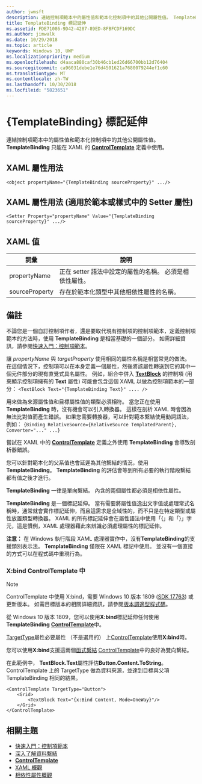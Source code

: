 ```yaml
---
author: jwmsft
description: 連結控制項範本中的屬性值和範本化控制項中的其他公開屬性值。 TemplateBinding 只能在 XAML 的 ControlTemplate 定義中使用。
title: TemplateBinding 標記延伸
ms.assetid: FDE71086-9D42-4287-89ED-8FBFCDF169DC
ms.author: jimwalk
ms.date: 10/29/2018
ms.topic: article
keywords: Windows 10, UWP
ms.localizationpriority: medium
ms.openlocfilehash: d4aaca880caf30b46cb1ed26d66700bb12d76404
ms.sourcegitcommit: ca96031debe1e76d4501621a7680079244ef1c60
ms.translationtype: MT
ms.contentlocale: zh-TW
ms.lasthandoff: 10/30/2018
ms.locfileid: "5823651"
---
```

# <a name="templatebinding-markup-extension"></a>{TemplateBinding} 標記延伸

連結控制項範本中的屬性值和範本化控制項中的其他公開屬性值。 **TemplateBinding** 只能在 XAML 的 [**ControlTemplate**](https://msdn.microsoft.com/library/windows/apps/br209391) 定義中使用。

## <a name="xaml-attribute-usage"></a>XAML 屬性用法

``` syntax
<object propertyName="{TemplateBinding sourceProperty}" .../>
```

## <a name="xaml-attribute-usage-for-setter-property-in-template-or-style"></a>XAML 屬性用法 (適用於範本或樣式中的 Setter 屬性)

``` syntax
<Setter Property="propertyName" Value="{TemplateBinding sourceProperty}" .../>
```

## <a name="xaml-values"></a>XAML 值

| 詞彙 | 說明 |
|------|-------------|
| propertyName | 正在 setter 語法中設定的屬性的名稱。 必須是相依性屬性。 |
| sourceProperty | 存在於範本化類型中其他相依性屬性的名稱。 |

## <a name="remarks"></a>備註

不論您是一個自訂控制項作者，還是要取代現有控制項的控制項範本，定義控制項範本的方法時，使用 **TemplateBinding** 是相當基礎的一個部分。 如需詳細資訊，請參閱[快速入門：控制項範本](https://msdn.microsoft.com/library/windows/apps/xaml/hh465374)。

讓 *propertyName* 與 *targetProperty* 使用相同的屬性名稱是相當常見的做法。 在這個情況下，控制項可以在本身定義一個屬性，然後將該屬性轉送到它的其中一個元件部分的現有直覺式具名屬性。 例如，組合中併入 [**TextBlock**](https://msdn.microsoft.com/library/windows/apps/br209652) 的控制項 (用來顯示控制項擁有的 **Text** 屬性) 可能會包含這個 XAML 以做為控制項範本的一部分： `<TextBlock Text="{TemplateBinding Text}" .... />`

用來做為來源屬性值和目標屬性值的類型必須相符。 當您正在使用 **TemplateBinding** 時，沒有機會可以引入轉換器。 這樣在剖析 XAML 時會因為無法比對值而產生錯誤。 如果您需要轉換器，可以針對範本繫結使用動詞語法，例如： `{Binding RelativeSource={RelativeSource TemplatedParent}, Converter="..." ...}`

嘗試在 XAML 中的 [**ControlTemplate**](https://msdn.microsoft.com/library/windows/apps/br209391) 定義之外使用 **TemplateBinding** 會導致剖析器錯誤。

您可以針對範本化的父系值也會延遲為其他繫結的情況，使用 **TemplateBinding**。 **TemplateBinding** 的評估會等到所有必要的執行階段繫結都有值之後才進行。

**TemplateBinding** 一律是單向繫結。 內含的兩個屬性都必須是相依性屬性。

**TemplateBinding** 是一個標記延伸。 當有需要將屬性值逸出文字值或處理常式名稱時，通常就會實作標記延伸，而且這需求是全域性的，而不只是在特定類型或屬性放置類型轉換器。 XAML 的所有標記延伸會在屬性語法中使用「{」和「}」字元，這是慣例，XAML 處理器藉此來辨識必須處理屬性的標記延伸。

**注意：** 在 Windows 執行階段 XAML 處理器實作中，沒有**TemplateBinding**的支援類別表示法。 **TemplateBinding** 僅限在 XAML 標記中使用。 並沒有一個直接的方式可以在程式碼中重現行為。

### <a name="xbind-in-controltemplate"></a>X:bind ControlTemplate 中

> [!NOTE]
> ControlTemplate 中使用 X:bind，需要 Windows 10 版本 1809 ([SDK 17763](https://developer.microsoft.com/windows/downloads/windows-10-sdk)) 或更新版本。 如需目標版本的相關詳細資訊，請參閱[版本調適型程式碼](https://msdn.microsoft.com/windows/uwp/debug-test-perf/version-adaptive-code)。

從 Windows 10 版本 1809，您可以使用**X:bind**標記延伸任何使用**TemplateBinding** [**ControlTemplate**](https://msdn.microsoft.com/library/windows/apps/br209391)中。 

[TargetType](https://docs.microsoft.com/uwp/api/windows.ui.xaml.controls.controltemplate.targettype)屬性必要屬性 （不是選用的） 上[ControlTemplate](https://msdn.microsoft.com/library/windows/apps/br209391)使用**X:bind**時。

您可以使用**X:bind**支援這兩個[函式繫結](../data-binding/function-bindings.md) [ControlTemplate](https://msdn.microsoft.com/library/windows/apps/br209391)中的良好為雙向繫結。

在此範例中， **TextBlock.Text**屬性評估**Button.Content.ToString**。 ControlTemplate 上的 TargetType 做為資料來源，並達到目標與父項 TemplateBinding 相同的結果。

```xaml
<ControlTemplate TargetType="Button">
    <Grid>
        <TextBlock Text="{x:Bind Content, Mode=OneWay}"/>
    </Grid>
</ControlTemplate>
```

## <a name="related-topics"></a>相關主題

* [快速入門：控制項範本](https://msdn.microsoft.com/library/windows/apps/xaml/hh465374)
* [深入了解資料繫結](https://msdn.microsoft.com/library/windows/apps/mt210946)
* [**ControlTemplate**](https://msdn.microsoft.com/library/windows/apps/br209391)
* [XAML 概觀](xaml-overview.md)
* [相依性屬性概觀](dependency-properties-overview.md)
 

